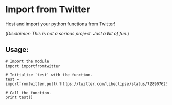 # Import from Twitter

Host and import your python functions from Twitter!

(*Disclaimer: This is not a serious project. Just a bit of fun.*)

## Usage:

```
# Import the module
import importfromtwitter

# Initialize `test` with the function.
test = importfromtwitter.pull('https://twitter.com/libeclipse/status/728907625648238594')

# Call the function.
print test()
```
